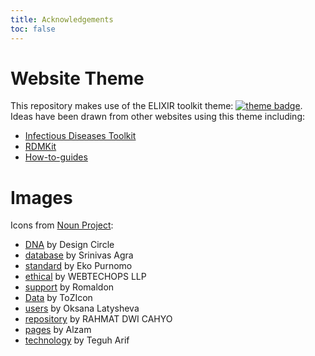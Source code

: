 ```yaml
---
title: Acknowledgements
toc: false
---
```


# Website Theme
This repository makes use of the ELIXIR toolkit theme: [![theme badge](https://img.shields.io/badge/ELIXIR%20toolkit%20theme-jekyll-blue?color=0d6efd)](https://github.com/ELIXIR-Belgium/elixir-toolkit-theme). Ideas have been drawn from other websites using this theme including:
- [Infectious Diseases Toolkit](https://www.infectious-diseases-toolkit.org/)
- [RDMKit](https://rdmkit.elixir-europe.org/)
- [How-to-guides](https://australianbiocommons.github.io/how-to-guides/)

# Images

Icons from [Noun Project](https://thenounproject.com/):
- [DNA](https://thenounproject.com/icon/dna-5171631/) by Design Circle
- [database](https://thenounproject.com/icon/database-5180256/) by Srinivas Agra
- [standard](https://thenounproject.com/icon/standard-4965630/) by Eko Purnomo
- [ethical](https://thenounproject.com/icon/ethical-4351477/) by WEBTECHOPS LLP
- [support](https://thenounproject.com/icon/support-4615984/) by Romaldon
- [Data](https://thenounproject.com/icon/data-5139557/) by ToZIcon
- [users](https://thenounproject.com/icon/users-943303/) by Oksana Latysheva
- [repository](https://thenounproject.com/icon/repository-5189674/) by RAHMAT DWI CAHYO
- [pages](https://thenounproject.com/icon/pages-4201181/) by Alzam
- [technology](https://thenounproject.com/icon/technology-5621926/) by Teguh Arif
